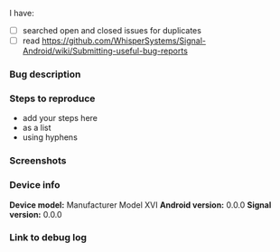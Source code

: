 <!--
Please note that this is an issue tracker

For support go to the Support Center:
http://support.whispersystems.org/
or email support@whispersystems.org

For discussion go to the community forum:
https://whispersystems.discoursehosting.net

Delete any sections that aren't relevant.
-->

<!-- This is relevant: replace the empty checkboxes [ ] below with checked ones [x] accordingly -->
I have:
- [ ] searched open and closed issues for duplicates
- [ ] read https://github.com/WhisperSystems/Signal-Android/wiki/Submitting-useful-bug-reports

### Bug description


### Steps to reproduce
- add your steps here
- as a list
- using hyphens

### Screenshots
<!-- you can drag and drop images here -->


### Device info
<!-- replace examples with your info -->
**Device model:** Manufacturer Model XVI
**Android version:** 0.0.0
**Signal version:** 0.0.0

### Link to debug log

